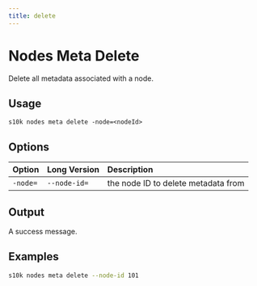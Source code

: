 ```yaml
---
title: delete
---
```

# Nodes Meta Delete

Delete all metadata associated with a node.

## Usage

```
s10k nodes meta delete -node=<nodeId>
```

## Options

<div markdown="1" class="options-explicit-col-widths">

| Option | Long Version | Description |
|:-------|:-------------|:------------|
| `-node=` | `--node-id=` | the node ID to delete metadata from |

</div>

## Output

A success message.

## Examples

```sh title="Delete metadata"
s10k nodes meta delete --node-id 101
```
